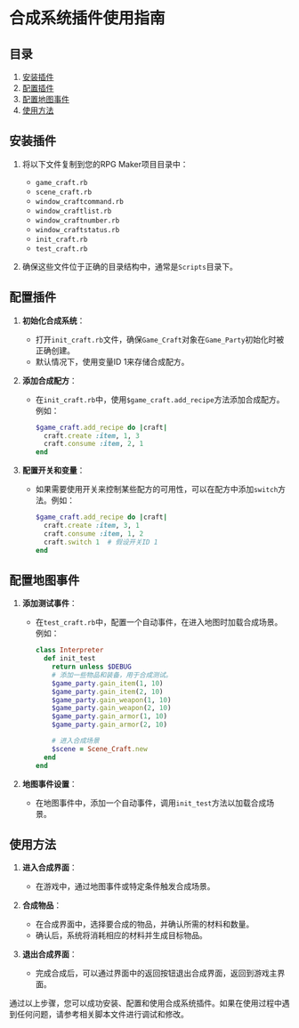 # 合成系统插件使用指南

## 目录
1. [安装插件](#安装插件)
2. [配置插件](#配置插件)
3. [配置地图事件](#配置地图事件)
4. [使用方法](#使用方法)

## 安装插件

1. 将以下文件复制到您的RPG Maker项目目录中：
   - `game_craft.rb`
   - `scene_craft.rb`
   - `window_craftcommand.rb`
   - `window_craftlist.rb`
   - `window_craftnumber.rb`
   - `window_craftstatus.rb`
   - `init_craft.rb`
   - `test_craft.rb`

2. 确保这些文件位于正确的目录结构中，通常是`Scripts`目录下。

## 配置插件

1. **初始化合成系统**：
   - 打开`init_craft.rb`文件，确保`Game_Craft`对象在`Game_Party`初始化时被正确创建。
   - 默认情况下，使用变量ID 1来存储合成配方。

2. **添加合成配方**：
   - 在`init_craft.rb`中，使用`$game_craft.add_recipe`方法添加合成配方。例如：
     ```ruby
     $game_craft.add_recipe do |craft|
       craft.create :item, 1, 3
       craft.consume :item, 2, 1
     end
     ```

3. **配置开关和变量**：
   - 如果需要使用开关来控制某些配方的可用性，可以在配方中添加`switch`方法。例如：
     ```ruby
     $game_craft.add_recipe do |craft|
       craft.create :item, 3, 1
       craft.consume :item, 1, 2
       craft.switch 1  # 假设开关ID 1
     end
     ```

## 配置地图事件

1. **添加测试事件**：
   - 在`test_craft.rb`中，配置一个自动事件，在进入地图时加载合成场景。例如：
     ```ruby
     class Interpreter
       def init_test
         return unless $DEBUG
         # 添加一些物品和装备，用于合成测试。
         $game_party.gain_item(1, 10)
         $game_party.gain_item(2, 10)
         $game_party.gain_weapon(1, 10)
         $game_party.gain_weapon(2, 10)
         $game_party.gain_armor(1, 10)
         $game_party.gain_armor(2, 10)

         # 进入合成场景
         $scene = Scene_Craft.new
       end
     end
     ```

2. **地图事件设置**：
   - 在地图事件中，添加一个自动事件，调用`init_test`方法以加载合成场景。

## 使用方法

1. **进入合成界面**：
   - 在游戏中，通过地图事件或特定条件触发合成场景。

2. **合成物品**：
   - 在合成界面中，选择要合成的物品，并确认所需的材料和数量。
   - 确认后，系统将消耗相应的材料并生成目标物品。

3. **退出合成界面**：
   - 完成合成后，可以通过界面中的返回按钮退出合成界面，返回到游戏主界面。

通过以上步骤，您可以成功安装、配置和使用合成系统插件。如果在使用过程中遇到任何问题，请参考相关脚本文件进行调试和修改。
